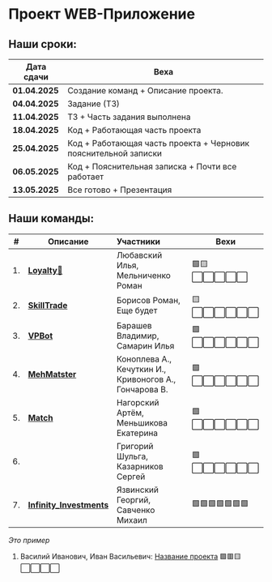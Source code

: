 # Проект WEB-Приложение
## Наши сроки:
| Дата сдачи    | Веха                                                                 |
|---------------|----------------------------------------------------------------------|
| **01.04.2025**| Создание команд + Описание проекта.                                  |
| **04.04.2025**| Задание (ТЗ)                                                         |
| **11.04.2025**| ТЗ + Часть задания выполнена                                         |
| **18.04.2025**| Код + Работающая часть проекта                                       |
| **25.04.2025**| Код + Работающая часть проекта + Черновик пояснительной записки      |
| **06.05.2025**| Код + Пояснительная записка + Почти все работает                     |
| **13.05.2025**| Все готово + Презентация                                             |

## Наши команды:

| # | Описание                                                                                              | Участники                                              | Вехи |
|---|-------------------------------------------------------------------------------------------------------|:-------------------------------------------------------|------|
| 1. | **[Loyalty💸](./loyalty.md)**                                                                         | Любавский Илья, Мельниченко Роман                      |🟩🟨⬜⬜⬜⬜⬜|
| 2. | **[SkillTrade](./skilltrade.md)**                                                                     | Борисов Роман, Еще будет                               |🟨⬜⬜⬜⬜⬜⬜|
| 3. | **[VPBot](https://github.com/VovanDelion/VPBot/blob/master/readme.md)**                               | Барашев Владимир, Самарин Илья                         |🟩⬜⬜⬜⬜⬜⬜|
| 4. | **[MehMatster](./descript.md)**                                                                       | Коноплева А., Кечуткин И., Кривоногов А., Гончарова В. |🟩⬜⬜⬜⬜⬜⬜|
| 5. | **[Match](./match.md)**                                                                               | Нагорский Артём, Меньшикова Екатерина                  |🟩⬜⬜⬜⬜⬜⬜|
| 6. | []()                                                                                                  | Григорий Шульга, Казарников Сергей                     |🟩⬜⬜⬜⬜⬜⬜|
| 7. | **[Infinity_Investments](https://github.com/georgeY1707/Infinity_Investments/blob/master/README.md)** | Язвинский Георгий, Савченко Михаил                     |🟩🟩🟩🟩🟩🟩🟩|

*Это пример* 
1. Василий Иванович, Иван Васильевич: [Название проекта](./Ссылка_на_ридми.md) 
   🟩🟥🟨⬜⬜⬜⬜
